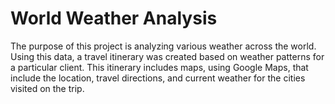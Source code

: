 # **World Weather Analysis**
The purpose of this project is analyzing various weather across the world. Using this data, a travel itinerary was created based on weather patterns for a particular client. This itinerary includes maps, using Google Maps, that include the location, travel directions, and current weather for the cities visited on the trip. 
